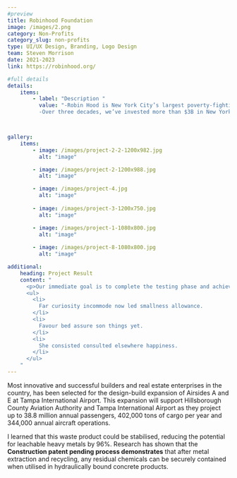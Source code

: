 ```yaml
---
#preview
title: Robinhood Foundation
image: /images/2.png
category: Non-Profits
category_slug: non-profits
type: UI/UX Design, Branding, Logo Design
team: Steven Morrison
date: 2021-2023
link: https://robinhood.org/

#full details
details:
    items:
        - label: "Description "
          value: "-Robin Hood is New York City’s largest poverty-fighting organization. We support low-income families by building and fueling the most impactful nonprofits across all five boroughs that are elevating people from poverty.
          -Over three decades, we’ve invested more than $3B in New York City to ensure low-income families are on pathways needed to realize economic mobility."



gallery: 
    items:
        - image: /images/project-2-2-1200x982.jpg
          alt: "image"

        - image: /images/project-2-1200x988.jpg
          alt: "image"

        - image: /images/project-4.jpg
          alt: "image"
        
        - image: /images/project-3-1200x750.jpg
          alt: "image"

        - image: /images/project-1-1080x800.jpg
          alt: "image"
        
        - image: /images/project-8-1080x800.jpg
          alt: "image"

additional:
    heading: Project Result
    content: "
      <p>Our immediate goal is to complete the testing phase and achieve the certification, which will allow us to bring our product to market by the end of the year. We are actively engaging with waste to energy operators, concrete manufacturers, and the wider construction industry.</p>
      <ul>
        <li>
          Far curiosity incommode now led smallness allowance.
        </li>
        <li>
          Favour bed assure son things yet.
        </li>
        <li>
          She consisted consulted elsewhere happiness.
        </li>
      </ul>
    "
---
```


Most innovative and successful builders and real estate enterprises in the country, has been selected for the design-build expansion of Airsides A and E at Tampa International Airport. This expansion will support Hillsborough County Aviation Authority and Tampa International Airport as they project up to 38.8 million annual passengers, 402,000 tons of cargo per year and 344,000 annual aircraft operations.

I learned that this waste product could be stabilised, reducing the potential for leachable heavy metals by 96%. Research has shown that the **Construction patent pending process demonstrates** that after metal extraction and recycling, any residual chemicals can be securely contained when utilised in hydraulically bound concrete products.